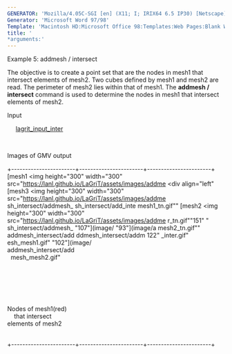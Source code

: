```yaml
---
GENERATOR: 'Mozilla/4.05C-SGI [en] (X11; I; IRIX64 6.5 IP30) [Netscape]'
Generator: 'Microsoft Word 97/98'
Template: 'Macintosh HD:Microsoft Office 98:Templates:Web Pages:Blank Web Page'
title: '
*arguments:'
---
```


 Example 5: addmesh / intersect

  The objective is to create a point set that are the nodes in mesh1
  that intersect elements of mesh2.
  Two cubes defined by mesh1 and mesh2 are read. The perimeter of
  mesh2 lies within that of mesh1. The **addmesh / intersect** command
  is used to determine the nodes in mesh1 that intersect elements of
  mesh2.

 Input

      [lagrit\_input\_inter](../lagrit_input_inter)

  

 Images of GMV output

+-----------------------+-----------------------+-----------------------+
 [mesh1
<img height="300" width="300" src="https://lanl.github.io/LaGriT/assets/images/addme  <div align="left"     [mesh3
<img height="300" width="300" src="https://lanl.github.io/LaGriT/assets/images/addme 
 sh_intersect/addmesh_                         sh_intersect/add_inte 
 mesh1_tn.gif""  [mesh2
<img height="300" width="300" src="https://lanl.github.io/LaGriT/assets/images/addme  r_tn.gif""151" 
 "                   sh_intersect/addmesh_  "107"](image/ 
 "93"](image/a  mesh2_tn.gif""  addmesh_intersect/add 
 ddmesh_intersect/addm  122"                   _inter.gif"           
 esh_mesh1.gif"         "102"](image/                        
                        addmesh_intersect/add                        
                        mesh_mesh2.gif"                              
                                                                     
                                                                     
                                                                     
                                                                     
                                                                     
                                                                     
                                               Nodes of mesh1(red)   
                                               that intersect        
                                               elements of mesh2     
                                                                     

                                                               
+-----------------------+-----------------------+-----------------------+
